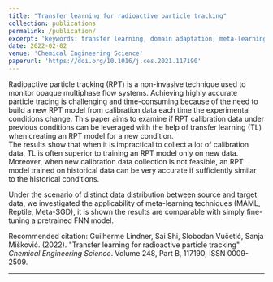 ```yaml
---
title: "Transfer learning for radioactive particle tracking"
collection: publications
permalink: /publication/
excerpt: 'keywords: transfer learning, domain adaptation, meta-learning, few-shot learning'
date: 2022-02-02
venue: 'Chemical Engineering Science'
paperurl: 'https://doi.org/10.1016/j.ces.2021.117190'
---
```

Radioactive particle tracking (RPT) is a non-invasive technique used to monitor opaque multiphase flow systems. Achieving highly accurate particle tracing is challenging and time-consuming because of the need to build a new RPT model from calibration data each time the experimental conditions change. This paper aims to examine if RPT calibration data under previous conditions can be leveraged with the help of transfer learning (TL) when creating an RPT model for a new condition.  
The results show that when it is impractical to collect a lot of calibration data, TL is often superior to training an RPT model only on new data. Moreover, when new calibration data collection is not feasible, an RPT model trained on historical data can be very accurate if sufficiently similar to the historical conditions.

Under the scenario of distinct data distribution between source and target data, we investigated the applicability of meta-learning techniques (MAML, Reptile, Meta-SGD), it is shown the results are comparable with simply fine-tuning a pretrained FNN model. 

Recommended citation: Guilherme Lindner, Sai Shi, Slobodan Vučetić, Sanja Mišković. (2022). "Transfer learning for radioactive particle tracking" <i>Chemical Engineering Science</i>. Volume 248, Part B, 117190, ISSN 0009-2509.

---

